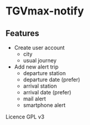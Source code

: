 # TGVmax-notify

## Features
- Create user account
  - city
  - usual journey
- Add new alert trip
  - departure station
  - departure date (prefer)
  - arrival station
  - arrival date (prefer)
  - mail alert
  - smartphone alert
 

Licence GPL v3
